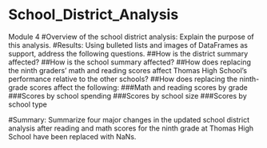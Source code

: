 # School_District_Analysis
Module 4
#Overview of the school district analysis: Explain the purpose of this analysis.
#Results: Using bulleted lists and images of DataFrames as support, address the following questions.
##How is the district summary affected?
##How is the school summary affected?
##How does replacing the ninth graders’ math and reading scores affect Thomas High School’s performance relative to the other schools?
##How does replacing the ninth-grade scores affect the following:
###Math and reading scores by grade
###Scores by school spending
###Scores by school size
###Scores by school type

#Summary: Summarize four major changes in the updated school district analysis after reading and math scores for the ninth grade at Thomas High School have been replaced with NaNs.
